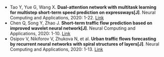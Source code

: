 * Tao Y, Yue G, Wang X. <b>Dual-attention network with multitask learning for multistep short-term speed prediction on expressways[J]</b>. Neural Computing and Applications, 2020: 1-22. [Link](https://link.springer.com/article/10.1007/s00521-020-05478-2)
* Chen Q, Song Y, Zhao J. <b>Short-term traffic flow prediction based on improved wavelet neural network[J]</b>. Neural Computing and Applications, 2020: 1-10. [Link](https://link.springer.com/article/10.1007/s00521-020-04932-5)
* Osipov V, Nikiforov V, Zhukova N, et al. <b>Urban traffic flows forecasting by recurrent neural networks with spiral structures of layers[J]</b>. Neural Computing and Applications, 2020: 1-13. [Link](https://link.springer.com/article/10.1007/s00521-020-04843-5)